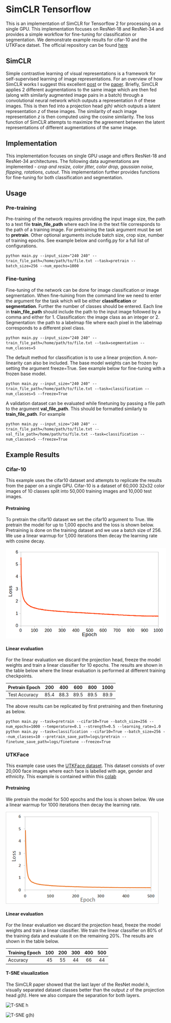 # SimCLR Tensorflow
This is an implementation of SimCLR for Tensorflow 2 for processing on a single GPU. This implementation focuses on ResNet-18 and ResNet-34 and provides a simple workflow for fine-tuning for classification or segmentation. We demonstrate example results for cifar-10 and the UTKFace datset. The official repository can be found [here](https://github.com/google-research/simclr)

## SimCLR
Simple contrastive learning of visual representations is a framework for self-supervised learning of image representations. For an overview of how SimCLR works I suggest this excellent [post](https://amitness.com/2020/03/illustrated-simclr/) or the [paper](https://arxiv.org/abs/2002.05709). Briefly, SimCLR applies 2 different augmentations to the same image which are then fed (along with similarly augmented image pairs in a batch) through a convolutional neural network which outputs a representation *h* of these images. This is then fed into a projection head *g(h)* which outputs a latent representation *z* of these images. The similarity of each image representation *z* is then computed using the cosine similarity. The loss function of SimCLR attempts to maximize the agreement between the latent representations of different augmentations of the same image. 

## Implementation
This implementation focuses on single GPU usage and offers ResNet-18 and ResNet-34 architectures. The following data augmentations are implemented - *crop and resize, color jitter, color drop, gaussian noise, flipping, rotations, cutout*. This implementation further provides functions for fine-tuning for both classification and segmentation.

## Usage
### Pre-training
Pre-training of the network requires providing the input image size, the path to a text file **train_file_path** where each line in the text file corresponds to the path of a training image. For pretraining the task argument must be set to **pretrain**. Other optional arguments include batch size, crop size, number of training epochs. See example below and config.py for a full list of configurations.

```
python main.py --input_size="240 240" --train_file_path=/home/path/to/file.txt --task=pretrain --batch_size=256 --num_epochs=1000
```

### Fine-tuning
Fine-tuning of the network can be done for image classification or image segmentation. When fine-tuining from the command line we need to enter the argument for the task which will be either **classification** or **segmentation**. Further the number of classes should be entered. Each line in **train_file_path** should include the path to the input image followed by a comma and either for 1. Classification: the image class as an integer or 2. Segmentation: the path to a labelmap file where each pixel in the labelmap corresponds to a different pixel class.

```
python main.py --input_size="240 240" --train_file_path=/home/path/to/file.txt --task=segmentation --num_classes=5
```

The default method for classification is to use a linear projection. A non-linearity can also be included. The base model weights can be frozen by setting the argument freeze=True. See example below for fine-tuning with a frozen base model.
```
python main.py --input_size="240 240" --train_file_path=/home/path/to/file.txt --task=classification --num_classes=5 --freeze=True
```

A validation dataset can be evaluated while finetuning by passing a file path to the argument **val_file_path**. This should be formatted similarly to **train_file_path**. For example
```
python main.py --input_size="240 240" --train_file_path=/home/path/to/file.txt --val_file_path=/home/path/to/file.txt --task=classification --num_classes=5 --freeze=True
```

## Example Results
### Cifar-10
This example uses the cifar10 dataset and attempts to replicate the results from the paper on a single GPU. Cifar-10 is a dataset of 60,000 32x32 color images of 10 classes split into 50,000 training images and 10,000 test images.

#### Pretraining
To pretrain the cifar10 dataset we set the cifar10 argument to True. We pretrain the model for up to 1,000 epochs and the loss is shown below. Pretraining is done on the training dataset and we use a batch size of 256. We use a linear warmup for 1,000 iterations then decay the learning rate with cosine decay.

![Loss](media/Loss_cifar10.png)

#### Linear evaluation
For the linear evaluation we discard the projection head, freeze the model weights and train a linear classifier for 10 epochs. The results are shown in the table below where the linear evaluation is performed at different training checkpoints.


| Pretrain Epoch  |  200  |  400  |  600  |  800  | 1000  |
| --------------  |:-----:|:-----:|:-----:|:-----:|:-----:|
| Test Accuracy   |  85.4 |  88.3 |  89.5 |  89.5 |  89.9 |

The above results can be replicated by first pretraining and then finetuning as below. 

```
python main.py --task=pretrain --cifar10=True --batch_size=256 --num_epochs=1000 --temperature=0.1 --strength=0.5 --learning_rate=1.0
python main.py --task=classification --cifar10=True --batch_size=256 --num_classes=10 --pretrain_save_path=logs/pretrain --finetune_save_path=logs/finetune --freeze=True
```

### UTKFace
This example case uses the [UTKFace dataset](https://susanqq.github.io/UTKFace/). This dataset consists of over 20,000 face images where each face is labelled with age, gender and ethnicity. This example is contained within this [colab](https://colab.research.google.com/drive/1DGs85UUTGFEYHTeud9kM-fpwOKNXXdHt?usp=sharing)

#### Pretraining
We pretrain the model for 500 epochs and the loss is shown below. We use a linear warmup for 1000 iterations then decay the learning rate.

![Loss](media/Loss_UTKFace.png)

#### Linear evaluation 
For the linear evaluation we discard the projection head, freeze the model weights and train a linear classifier. We train the linear classifier on 80% of the training data and evaluate it on the remaining 20%. The results are shown in the table below.

| Training Epoch  |  100  |  200  |  300  |  400  |  500  |
| --------------  |:-----:|:-----:|:-----:|:-----:|:-----:|
| Accuracy        |   45  |   55  |   44  |   66  |   44  |

#### T-SNE visualization
The SimCLR paper showed that the last layer of the ResNet model *h*, visually separated dataset classes better than the output *z* of the projection head *g(h)*. Here we also compare the separation for both layers.

![T-SNE h](media/T-SNE_h.png)

![T-SNE g(h)](media/T-SNE_g(h).png)


